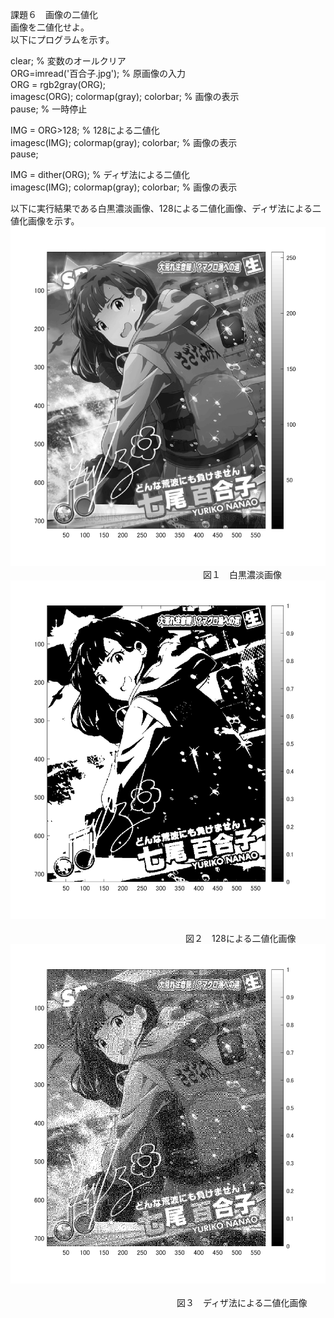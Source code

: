 課題６　画像の二値化<br>
画像を二値化せよ。<br>
以下にプログラムを示す。<br>


clear; % 変数のオールクリア<br>
ORG=imread('百合子.jpg'); % 原画像の入力<br>
ORG = rgb2gray(ORG);<br>
imagesc(ORG); colormap(gray); colorbar; % 画像の表示<br>
pause; % 一時停止<br>


IMG = ORG>128; % 128による二値化<br>
imagesc(IMG); colormap(gray); colorbar; % 画像の表示<br>
pause;<br>

IMG = dither(ORG); % ディザ法による二値化<br>
imagesc(IMG); colormap(gray); colorbar; % 画像の表示<br>

以下に実行結果である白黒濃淡画像、128による二値化画像、ディザ法による二値化画像を示す。<br>
![原画像](https://github.com/Tomoyuki-Soma/lecture_image_processing/blob/master/kadai6/Image0.png)<br> 
　　　　　　　　　　　　　　　　　　　　　　図１　白黒濃淡画像<br>
![原画像](https://github.com/Tomoyuki-Soma/lecture_image_processing/blob/master/kadai6/Image1.png)<br>  
　　　　　　　　　　　　　　　　　　　　図２　128による二値化画像<br>
![原画像](https://github.com/Tomoyuki-Soma/lecture_image_processing/blob/master/kadai6/Image2.png)<br>  
　　　　　　　　　　　　　　　　　　　図３　ディザ法による二値化画像<br>
